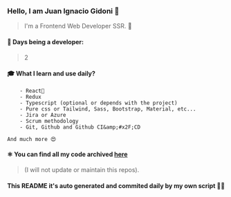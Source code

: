 ### Hello, I am Juan Ignacio Gidoni 🤘

> I&#39;m a Frontend Web Developer SSR. 🍻

#### 🚀 Days being a developer: 

> 2

#### 🎓 What I learn and use daily?

>   
        - React🍻
        - Redux
        - Typescript (optional or depends with the project)
        - Pure css or Tailwind, Sass, Bootstrap, Material, etc...
        - Jira or Azure
        - Scrum methodology
        - Git, Github and Github CI&amp;#x2F;CD
    
    And much more 😍

#### ⚛️ You can find all my code archived [here](https:&#x2F;&#x2F;github.com&#x2F;JuanGidoni&#x2F;archive)

> (I will not update or maintain this repos).

#### This README it&#39;s auto generated and commited daily by my own script 🚀😍
